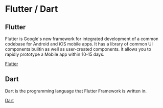 # Flutter / Dart

## Flutter

Flutter is Google's new framework for integrated development of a common codebase for Android and iOS mobile apps. It has a library of common UI components builtin as well as user-created components. It allows you to rapidly prototype a Mobile app within 10-15 days.

[Flutter](https://flutter.dev)

## Dart

Dart is the programming language that Flutter Framework is written in.

[Dart](https://dart.dev)
